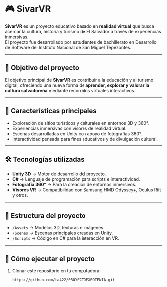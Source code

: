 # 🎮 SivarVR

**SivarVR** es un proyecto educativo basado en **realidad virtual** que busca acercar la cultura, historia y turismo de El Salvador a través de experiencias inmersivas.  
El proyecto fue desarrollado por estudiantes de bachillerato en Desarrollo de Software del Instituto Nacional de San Miguel Tepezontes.

---

## 🎯 Objetivo del proyecto
El objetivo principal de **SivarVR** es contribuir a la educación y al turismo digital, ofreciendo una nueva forma de **aprender, explorar y valorar la cultura salvadoreña** mediante recorridos virtuales interactivos.

---

## 🚀 Características principales
- Exploración de sitios turísticos y culturales en entornos 3D y 360°.  
- Experiencias inmersivas con visores de realidad virtual.  
- Escenas desarrolladas en Unity con apoyo de fotografías 360°.  
- Interactividad pensada para fines educativos y de divulgación cultural.  

---

## 🛠️ Tecnologías utilizadas
- **Unity 3D** → Motor de desarrollo del proyecto.  
- **C#** → Lenguaje de programación para scripts e interactividad.  
- **Fotografía 360°** → Para la creación de entornos inmersivos.  
- **Visores VR** → Compatibilidad con Samsung HMD Odyssey+, Oculus Rift y otros.  

---

## 📂 Estructura del proyecto
- `/Assets` → Modelos 3D, texturas e imágenes.  
- `/Scenes` → Escenas principales creadas en Unity.  
- `/Scripts` → Código en C# para la interacción en VR.  

---

## 📖 Cómo ejecutar el proyecto
1. Clonar este repositorio en tu computadora:  
   ```bash
   https://github.com/ta422/PROYECTOEXPOTENIA.git
